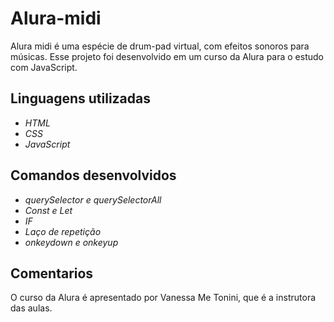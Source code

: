 # Alura-midi

Alura midi é uma espécie de drum-pad virtual, com efeitos sonoros para músicas. Esse projeto foi desenvolvido em um curso da Alura para o estudo com JavaScript. 

## Linguagens utilizadas
* *HTML*
* *CSS*
* *JavaScript*

## Comandos desenvolvidos
* *querySelector e querySelectorAll* 
* *Const e Let*
* *IF*
* *Laço de repetição*
* *onkeydown e onkeyup*

## Comentarios 
O curso da Alura é apresentado por Vanessa Me Tonini, que é a instrutora das aulas.
